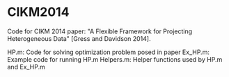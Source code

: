 CIKM2014
========

Code for CIKM 2014 paper: "A Flexible Framework for Projecting Heterogeneous Data"
[Gress and Davidson 2014].

HP.m: Code for solving optimization problem posed in paper
Ex_HP.m: Example code for running HP.m
Helpers.m: Helper functions used by HP.m and Ex_HP.m
